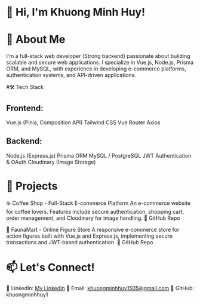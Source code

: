 # 👋 Hi, I'm Khuong Minh Huy!

# 🚀 About Me
I'm a full-stack web developer (Strong backend) passionate about building scalable and secure web applications. I specialize in Vue.js, Node.js, Prisma ORM, and MySQL, with experience in developing e-commerce platforms, authentication systems, and API-driven applications.

#🛠️ Tech Stack

## Frontend:
Vue.js (Pinia, Composition API)
Tailwind CSS
Vue Router
Axios
## Backend:
Node.js (Express.js)
Prisma ORM
MySQL / PostgreSQL
JWT Authentication & OAuth
Cloudinary (Image Storage)

# 📌 Projects
☕ Coffee Shop - Full-Stack E-commerce Platform
An e-commerce website for coffee lovers. Features include secure authentication, shopping cart, order management, and Cloudinary for image handling.
🔗 GitHub Repo

🛒 FaunaMart - Online Figure Store
A responsive e-commerce store for action figures built with Vue.js and Express.js, implementing secure transactions and JWT-based authentication.
🔗 GitHub Repo

# 📫 Let's Connect!
💼 LinkedIn: [My LinkedIn](https://www.linkedin.com/in/khuong-minh-huy/)
📧 Email: khuongminhhuy1505@gmail.com
🔗 GitHub: khuongminhhuy1
